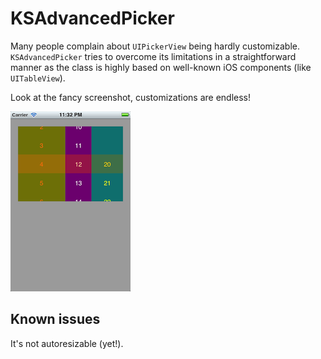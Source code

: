 # KSAdvancedPicker

Many people complain about `UIPickerView` being hardly customizable. `KSAdvancedPicker` tries to overcome its limitations in a straightforward manner as the class is highly based on well-known iOS components (like `UITableView`).

Look at the fancy screenshot, customizations are endless!

[![](Screenshots/01-th.png)](Screenshots/01.png)

## Known issues

It's not autoresizable (yet!).
